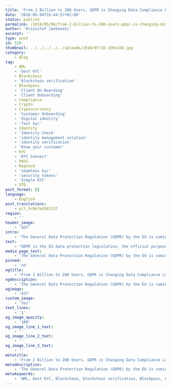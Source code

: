 ```yaml
---
title: 'From 2 Billion to 200 Users, GDPR is Changing Data Compliance Landscape'
date: '2018-05-04T16:44:57+01:00'
status: publish
permalink: /2018/05/04/from-2-billion-to-200-users-gdpr-is-changing-data-compliance-landscape
author: 'Krzysztof Jankowski'
excerpt: ''
type: post
id: 520
thumbnail: ../../../../../uploads/2018/07/16-150x150.jpg
category:
    - Blog
tag:
    - AML
    - 'best KYC'
    - Blockchain
    - 'blockchain verification'
    - Blockpass
    - 'Client On-Boarding'
    - 'Client Onboarding'
    - Compliance
    - Crypto
    - Cryptocurrency
    - 'Customer Onboarding'
    - 'digital identity'
    - 'fast kyc'
    - Identity
    - 'Identity Check'
    - 'identity management solution'
    - 'identity verification'
    - 'Know your customer'
    - KYC
    - 'KYC Connect'
    - PASS
    - Regtech
    - 'seamless kyc'
    - 'security tokens'
    - 'Simple KYC'
    - STO
post_format: []
language:
    - English
post_translations:
    - pll_5c0e7ed161157
region:
    - ''
header_image:
    - '837'
intro:
    - 'The General Data Protection Regulation (GDPR) by the EU is coming into force on May 25th and is having some effects on firms whether they have 2 billion or 200 users.'
text:
    - "GDPR is the EU data protection legislation, the official purpose is to protect EU citizens from data and privacy breaches. More broadly, it can be thought of as a regulation that protects users against some of the worst abuses by firms like Facebook that hold a lot of personal data. It is an attempt to update the law to cover the proliferation of data-harvesting business models. GDPR brings a number of notable\_<a href=\"https://www.eugdpr.org/key-changes.html\">changes</a>, such as protecting data on EU citizens stored anywhere in the globe, specifying maximum penalties, and barring the use of long, difficult to read terms of conditions. It also confers a number of rights people hold over their data.\r\n\r\nWith GDPR coming into force, I thought it would be interesting to look at two different responses, one from Facebook with nearly 2 billion users, and one from Edge of Reality who manage an online game, Loadout, which currently has 200 daily peak users.\r\n\r\nWhile GDPR only applies to EU citizens, Facebook are planning to\_<a href=\"https://techcrunch.com/2018/04/17/facebook-gdpr-changes/\">implement</a>many GDPR-style changes\_<a href=\"https://www.theverge.com/2018/4/11/17224492/zuckerberg-facebook-congress-gdpr-data-protection\">globally</a>. This includes clearer terms and conditions, and some of the data-rights like being able to review your personal data held. In contrast to these positive developments, Facebook have still made the cynical\_<a href=\"http://uk.businessinsider.com/facebook-changes-terms-of-service-gdpr-2018-4\">decision</a>\_of ‘moving’ 1.5 billion user accounts out of EU jurisdiction, most likely to minimise legal exposure (Microsoft are planning the same move with their social network, LinkedIn.) The accounts moved will belong to people residing in Africa, Asia, Australia and Latin America, who in a legal sense, had their accounts in Ireland, and so would have been covered by GDPR. Now those accounts are in The United States and ‘protected’ by the much weaker legislation.\r\n\r\nThis move highlights the successes and failures governments can have in helping to secure user data. On the one hand, Facebook are planning to improve user data management in light of GDPR around the world, showing the influence that the EU can have. But on the other hand, this example shows governments are going to encounter the same problems when regulating data as they do when collecting tax or enforcing labour regulations; multinationals will always have the option to move some aspect of their business in order to skirt the law.\r\n\r\nAt the other end of the scale are Edge of Reality, the makers of Loadout, a free-to-play online game which currently has about 200 people play at peak time each day. As\_<a href=\"https://www.rockpapershotgun.com/2018/05/09/loadout-shutting-down-because-of-gdpr/\">reported</a>, Loadout was already losing money, and in light of implementing the changes for storing customer data required for GDPR, Edge of Reality decided to close Loadout.\r\n\r\n“The well-intended GDPR legislation creates major burdens for small companies to do business in the EU, starting on 5/25. We don’t have the resources to update Loadout to GDPR compliance, and a big portion of Loadout players come from the EU. Sadly, while big companies have the resources to comply with the GDPR, that’s not always the case for small businesses. We still protect your privacy, and we wouldn’t dream of doing otherwise. We just don’t have the resources to overhaul Loadout and implement new features to meet a large list of new requirements.”\r\n\r\nGDPR has a lot of requirements to become compliant, and the consequences of non-compliance are very significant and real. These new requirements under the updated GDPR may be a significant burden for small or inexperienced firms, such as game studios. Edge of Reality didn’t specify what aspects of GDPR were too expensive for them, but it is probably the new data rights and fulfilling customer requests. These are things like the right to be forgotten, right to access, notification of breaches, and data portability. For Edge of Reality, they would have needed to organise a dedicated and reliable process to handle these user requests.\r\n\r\nThe challenges of GDPR and government efforts to protect end users is transforming the data management industry. While the case of Facebook highlights the need for robust technology with agility to keep up with the legal and physical movements of firms, the Edge of Reality case highlights the coming need for very efficient data management technologies that can support small businesses."
media_page_text:
    - 'The General Data Protection Regulation (GDPR) by the EU is coming into force on May 25th and is having some effects on firms whether...'
pinned:
    - 'no'
ogtitle:
    - 'From 2 Billion to 200 Users, GDPR is Changing Data Compliance Landscape'
ogdescription:
    - 'The General Data Protection Regulation (GDPR) by the EU is coming into force on May 25th and is having some effects on firms whether...'
ogimage:
    - '837'
custom_image:
    - 'Yes'
text_lines:
    - '1'
og_image_opacity:
    - '100'
og_image_line_1_text:
    - ''
og_image_line_2_text:
    - ''
og_image_line_3_text:
    - ''
metatitle:
    - 'From 2 Billion to 200 Users, GDPR is Changing Data Compliance Landscape'
metadescription:
    - 'The General Data Protection Regulation (GDPR) by the EU is coming into force on May 25th and is having some effects on firms whether...'
metakeywords:
    - 'AML, best KYC, Blockchain, blockchain verification, Blockpass, Client On-Boarding, Client Onboarding, Compliance, Crypto, Cryptocurrency, Customer Onboarding, digital identity, fast kyc, Identity, Identity Check, identity management solution, identity verification, Know your customer, KYC, KYC Connect, PASS, Regtech, seamless kyc, security tokens, Simple KYC, STO'
---
```

<!DOCTYPE html PUBLIC "-//W3C//DTD HTML 4.0 Transitional//EN" "http://www.w3.org/TR/REC-html40/loose.dtd">
<?xml encoding="UTF-8">

